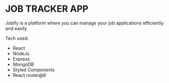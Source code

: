 # JOB TRACKER APP

Jobify is a platform where you can manage your job applications
efficiently and easily.


Tech used:

- React
- NodeJs
- Express
- MongoDB
- Styled Components
- React router@6
